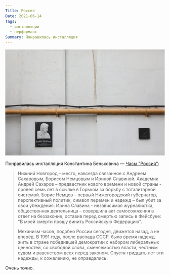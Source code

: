 ```yaml
---
Title: Россия
Date: 2021-06-14
Tags:
  - инсталляции
  - перформанс
Summary: Понравилась инсталляция
---
```


![Константин Бенькович — Россия](images/benkovich-russia.jpg)

Понравилась инсталляция Константина Беньковича — [Часы "Россия"](https://ru.benkovich.ru/%D1%87%D0%B0%D1%81%D1%8B%D1%80%D0%BE%D1%81%D1%81%D0%B8%D1%8F-1):

> Нижний Новгород – место, навсегда связанное с Андреем Сахаровым, Борисом Немцовым и Ириной Славиной. Академик Андрей Сахаров – предвестник нового времени и новой страны - провел семь лет в ссылке в Горьком за борьбу с тоталитарной системой. Борис Немцов – первый Нижегородский губернатор, перспективный политик, символ перемен и надежд – был убит за свои убеждения. Ирина Славина - независимая журналистка, общественная деятельница – совершила акт самосожжения в ответ на беззаконие, оставив перед смертью запись в Фейсбуке: "В моей смерти прошу винить Российскую Федерацию".
>
> Механизм часов, подобно России сегодня, движется назад, а не вперёд. В 1991 году, после распада СССР, было время надежд жить в стране победившей демократии с набором либеральных ценностей, со свободой слова, сменяемостью власти, честным судом и равенством всех перед законом. Спустя тридцать лет эти надежды, к сожалению, не оправдались.

Очень точно.